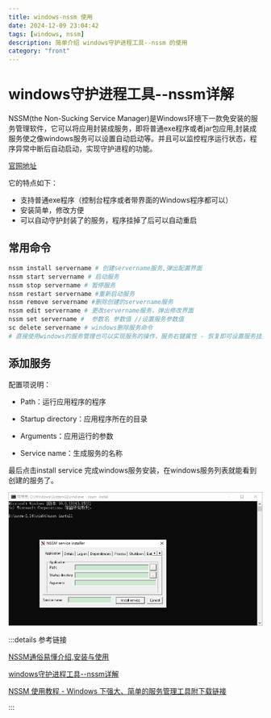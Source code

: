 ```yaml
---
title: windows-nssm 使用
date: 2024-12-09 23:04:42
tags: [windows, nssm]
description: 简单介绍 windows守护进程工具--nssm 的使用
category: "front"
---
```

# windows守护进程工具--nssm详解
NSSM(the Non-Sucking Service Manager)是Windows环境下一款免安装的服务管理软件，它可以将应用封装成服务，即将普通exe程序或者jar包应用,封装成服务使之像windows服务可以设置自动启动等。并且可以监控程序运行状态，程序异常中断后自动启动，实现守护进程的功能。


[官网地址](https://nssm.cc/)



它的特点如下：

- 支持普通exe程序（控制台程序或者带界面的Windows程序都可以）
- 安装简单，修改方便
- 可以自动守护封装了的服务，程序挂掉了后可以自动重启

## 常用命令
```bash
nssm install servername # 创建servername服务,弹出配置界面
nssm start servername # 启动服务
nssm stop servername # 暂停服务
nssm restart servername #重新启动服务
nssm remove servername #删除创建的servername服务
nssm edit servername # 更改servername服务，弹出修改界面
nssm set servername #  参数名 参数值 //设置服务参数值
sc delete servername # windows删除服务命令
# 直接使用windows的服务管理也可以实现服务的操作，服务右键属性 - 恢复即可设置服务挂掉重启等内容。
```


## 添加服务

配置项说明：
- Path：运行应用程序的程序

- Startup directory：应用程序所在的目录

- Arguments：应用运行的参数

- Service name：生成服务的名称

最后点击install service 完成windows服务安装，在windows服务列表就能看到创建的服务了。

![nssm-1.png](../asset/images/nssm-1.png)

:::details 参考链接

[NSSM通俗易懂介绍,安装与使用](https://blog.csdn.net/raojiaxing_/article/details/125291372)

[windows守护进程工具--nssm详解](https://www.cnblogs.com/fps2tao/p/16433588.html)

[NSSM 使用教程 - Windows 下强大、简单的服务管理工具附下载链接](https://www.mumudroid.com/topic_detail/0162.html)

:::